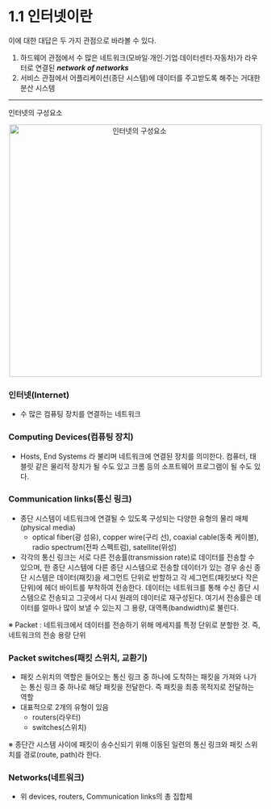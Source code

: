 # 1.1 인터넷이란

이에 대한 대답은 두 가지 관점으로 바라볼 수 있다.

1. 하드웨어 관점에서 수 많은 네트워크(모바일∙개인∙기업∙데이터센터∙자동차)가 라우터로 연결된 ***network of networks***
2. 서비스 관점에서 어플리케이션(종단 시스템)에 데이터를 주고받도록 해주는 거대한 분산 시스템


---
인터넷의 구성요소

<p align="center">
  <img src="https://github.com/user-attachments/assets/4d62dd80-df18-4b73-8854-d5b2dd5d80b1" alt="인터넷의 구성요소" width="500"/>
</p>

### 인터넷(Internet)

- 수 많은 컴퓨팅 장치를 연결하는 네트워크

### Computing Devices(컴퓨팅 장치)

- Hosts, End Systems 라 불리며 네트워크에 연결된 장치를 의미한다. 컴퓨터, 태블릿 같은 물리적 장치가 될 수도 있고 크롬 등의 소프트웨어 프로그램이 될 수도 있다.

### Communication links(통신 링크)

- 종단 시스템이 네트워크에 연결될 수 있도록 구성되는 다양한 유형의 물리 매체(physical media)
	- optical fiber(광 섬유), copper wire(구리 선), coaxial cable(동축 케이블), radio spectrum(전파 스펙트럼), satellite(위성)
- 각각의 통신 링크는 서로 다른 전송률(transmission rate)로 데이터를 전송할 수 있으며, 한 종단 시스템에 다른 종단 시스템으로 전송할 데이터가 있는 경우 송신 종단 시스템은 데이터(패킷)을 세그먼트 단위로 반할하고 각 세그먼트(패킷보다 작은 단위)에 헤더 바이트를 부착하여 전송한다. 데이터는 네트워크를 통해 수신 종단 시스템으로 전송되고 그곳에서 다시 원래의 데이터로 재구성된다. 여기서 전송률은 데이터를 얼마나 많이 보낼 수 있는지 그 용량, 대역폭(bandwidth)로 불린다.

※ Packet : 네트워크에서 데이터를 전송하기 위해 메세지를 특정 단위로 분할한 것. 즉, 네트워크의 전송 용량 단위

### Packet switches(패킷 스위치, 교환기)

- 패킷 스위치의 역할은 들어오는 통신 링크 중 하나에 도착하는 패킷을 가져와 나가는 통신 링크 중 하나로 해당 패킷을 전달한다. 즉 패킷을 최종 목적지로 전달하는 역할
- 대표적으로 2개의 유형이 있음
	- routers(라우터)
	- switches(스위치)

※ 종단간 시스템 사이에 패킷이 송수신되기 위해 이동된 일련의 통신 링크와 패킷 스위치를 경로(route, path)라 한다.

### Networks(네트워크)

- 위 devices, routers, Communication links의 총 집합체